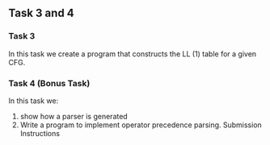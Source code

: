 ## Task 3 and 4

### Task 3

In this task we create a program that constructs the LL (1) table for a given CFG.

### Task 4 (Bonus Task)

In this task we:
1. show how a parser is generated 
2. Write a program to implement operator precedence parsing.
Submission Instructions
